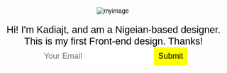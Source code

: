 <!--# SGA-0.2-->
<!DOCTYPE html>
<head>
  <title>Anna Dowlin</title>
  <style>
    body {
      text-align: center;
      background: url("https://image.ibb.co/nJbG6S/michael_olsen_521864.jpg");
      background-size: cover;
      background-position: center;
      color: black;
      font-family: helvetica;
    }
    p {
      font-size: 22px;
    }
    input {
      border: 0;
      padding: 10px;
      font-size: 18px;
    }
    input[type="submit"] {
      background:yellow;
      color: black;
    }
  </style>
</head>
<body>
<img src="https://image.ibb.co/j4p3mS/myimage.jpg" alt="myimage" border="0">

  <img src="">
  <p>Hi! I'm Kadiajt, and am a Nigeian-based designer. This is my first Front-end design. Thanks!
  <input type="Email" placeholder="Your Email">
  <input type="Submit">
</body>
